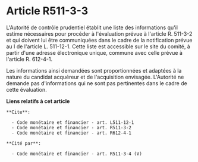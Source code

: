 # Article R511-3-3

L'Autorité de contrôle prudentiel établit une liste des informations qu'il estime nécessaires pour procéder à l'évaluation
prévue à l'article R. 511-3-2 et qui doivent lui être communiquées dans le cadre de la notification prévue au I de l'article
L. 511-12-1. Cette liste est accessible sur le site du comité, à partir d'une adresse électronique unique, commune avec celle
prévue à l'article R. 612-4-1. 

Les informations ainsi demandées sont proportionnées et adaptées à la nature du candidat acquéreur et de l'acquisition
envisagée. L'Autorité ne demande pas d'informations qui ne sont pas pertinentes dans le cadre de cette évaluation.

**Liens relatifs à cet article**

	**Cite**:

	  - Code monétaire et financier - art. L511-12-1
	  - Code monétaire et financier - art. R511-3-2
	  - Code monétaire et financier - art. R612-4-1

	**Cité par**:

	  - Code monétaire et financier - art. R511-3-4 (V)
